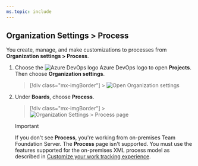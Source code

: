 ```yaml
---
ms.topic: include
---
```


<a id="open-process-wit"></a>

## Organization Settings > Process

You create, manage, and make customizations to processes from **Organization settings > Process**.

1.  Choose the ![Azure DevOps logo](/azure/devops/media/icons/project-icon.png) Azure DevOps logo to open **Projects**. Then choose **Organization settings**.

    > [!div class="mx-imgBorder"] > ![Open Organization settings](/azure/devops/media/settings/open-admin-settings-vert.png)

1.  Under **Boards**, choose **Process**.

    > [!div class="mx-imgBorder"] > ![Organization Settings > Process page](/azure/devops/organizations/settings/work/media/process/open-process-page-s150.png)

    > [!IMPORTANT]
    > If you don't see **Process**, you're working from on-premises Team Foundation Server. The **Process** page isn't supported. You must use the features supported for the on-premises XML process model as described in [Customize your work tracking experience](/azure/devops/reference/customize-work).
